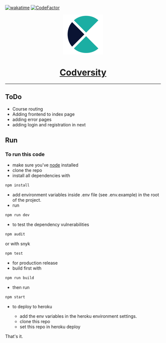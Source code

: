 [![wakatime](https://wakatime.com/badge/user/7da43ba9-2bc5-4a32-baea-19e38fc777e2/project/c824749e-8598-418b-a1e7-e66bc731c552.svg)](https://wakatime.com/badge/user/7da43ba9-2bc5-4a32-baea-19e38fc777e2/project/c824749e-8598-418b-a1e7-e66bc731c552)
[![CodeFactor](https://www.codefactor.io/repository/github/codversity/codversity/badge/main?s=87dbb7de0bc46c9ae8cf936c32b7644aa0800ce0)](https://www.codefactor.io/repository/github/codversity/codversity/overview/main)

<p align="center">
  <a href="https://codversity.com">
    <img src="public/img/logo.png" height="128">
    <h1 align="center">Codversity</h1>
  </a>
</p>
<hr/>

## ToDo

- Course routing
- Adding frontend to index page
- adding error pages
- adding login and registration in next

## Run

### To run this code

- make sure you've [node](https://nodejs.org/en/) installed
- clone the repo
- install all dependencies with

```bash
npm install
```

- add environment variables inside .env file (see .env.example) in the root of the project.
- run

```bash
npm run dev
```

- to test the dependency vulnerabilities

```bash
npm audit
```

or with snyk

```bash
npm test
```

- for production release
- build first with

```bash
npm run build
```

- then run

```bash
npm start
```

- to deploy to heroku

  - add the env variables in the heroku environment settings.
  - clone this repo
  - set this repo in heroku deploy

That's it.
